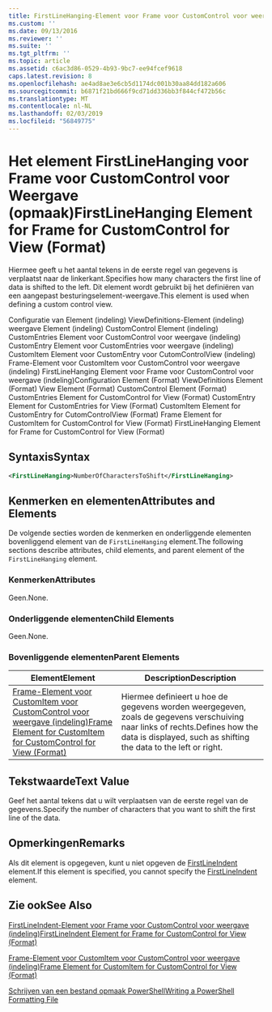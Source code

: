 ```yaml
---
title: FirstLineHanging-Element voor Frame voor CustomControl voor weergave (indeling) | Microsoft Docs
ms.custom: ''
ms.date: 09/13/2016
ms.reviewer: ''
ms.suite: ''
ms.tgt_pltfrm: ''
ms.topic: article
ms.assetid: c6ac3d86-0529-4b93-9bc7-ee94fcef9618
caps.latest.revision: 8
ms.openlocfilehash: ae4ad8ae3e6cb5d1174dc001b30aa84dd182a606
ms.sourcegitcommit: b6871f21bd666f9cd71dd336bb3f844cf472b56c
ms.translationtype: MT
ms.contentlocale: nl-NL
ms.lasthandoff: 02/03/2019
ms.locfileid: "56849775"
---
```

# <a name="firstlinehanging-element-for-frame-for-customcontrol-for-view-format"></a><span data-ttu-id="a8d89-102">Het element FirstLineHanging voor Frame voor CustomControl voor Weergave (opmaak)</span><span class="sxs-lookup"><span data-stu-id="a8d89-102">FirstLineHanging Element for Frame for CustomControl for View (Format)</span></span>

<span data-ttu-id="a8d89-103">Hiermee geeft u het aantal tekens in de eerste regel van gegevens is verplaatst naar de linkerkant.</span><span class="sxs-lookup"><span data-stu-id="a8d89-103">Specifies how many characters the first line of data is shifted to the left.</span></span> <span data-ttu-id="a8d89-104">Dit element wordt gebruikt bij het definiëren van een aangepast besturingselement-weergave.</span><span class="sxs-lookup"><span data-stu-id="a8d89-104">This element is used when defining a custom control view.</span></span>

<span data-ttu-id="a8d89-105">Configuratie van Element (indeling) ViewDefinitions-Element (indeling) weergave Element (indeling) CustomControl Element (indeling) CustomEntries Element voor CustomControl voor weergave (indeling) CustomEntry Element voor CustomEntries voor weergave (indeling) CustomItem Element voor CustomEntry voor CutomControlView (indeling) Frame-Element voor CustomItem voor CustomControl voor weergave (indeling) FirstLineHanging Element voor Frame voor CustomControl voor weergave (indeling)</span><span class="sxs-lookup"><span data-stu-id="a8d89-105">Configuration Element (Format) ViewDefinitions Element (Format) View Element (Format) CustomControl Element (Format) CustomEntries Element for CustomControl for View (Format) CustomEntry Element for CustomEntries for View (Format) CustomItem Element for CustomEntry for CutomControlView (Format) Frame Element for CustomItem for CustomControl for View (Format) FirstLineHanging Element for Frame for CustomControl for View (Format)</span></span>

## <a name="syntax"></a><span data-ttu-id="a8d89-106">Syntaxis</span><span class="sxs-lookup"><span data-stu-id="a8d89-106">Syntax</span></span>

```xml
<FirstLineHanging>NumberOfCharactersToShift</FirstLineHanging>
```

## <a name="attributes-and-elements"></a><span data-ttu-id="a8d89-107">Kenmerken en elementen</span><span class="sxs-lookup"><span data-stu-id="a8d89-107">Attributes and Elements</span></span>

<span data-ttu-id="a8d89-108">De volgende secties worden de kenmerken en onderliggende elementen bovenliggend element van de `FirstLineHanging` element.</span><span class="sxs-lookup"><span data-stu-id="a8d89-108">The following sections describe attributes, child elements, and parent element of the `FirstLineHanging` element.</span></span>

### <a name="attributes"></a><span data-ttu-id="a8d89-109">Kenmerken</span><span class="sxs-lookup"><span data-stu-id="a8d89-109">Attributes</span></span>

<span data-ttu-id="a8d89-110">Geen.</span><span class="sxs-lookup"><span data-stu-id="a8d89-110">None.</span></span>

### <a name="child-elements"></a><span data-ttu-id="a8d89-111">Onderliggende elementen</span><span class="sxs-lookup"><span data-stu-id="a8d89-111">Child Elements</span></span>

<span data-ttu-id="a8d89-112">Geen.</span><span class="sxs-lookup"><span data-stu-id="a8d89-112">None.</span></span>

### <a name="parent-elements"></a><span data-ttu-id="a8d89-113">Bovenliggende elementen</span><span class="sxs-lookup"><span data-stu-id="a8d89-113">Parent Elements</span></span>

|<span data-ttu-id="a8d89-114">Element</span><span class="sxs-lookup"><span data-stu-id="a8d89-114">Element</span></span>|<span data-ttu-id="a8d89-115">Description</span><span class="sxs-lookup"><span data-stu-id="a8d89-115">Description</span></span>|
|-------------|-----------------|
|[<span data-ttu-id="a8d89-116">Frame-Element voor CustomItem voor CustomControl voor weergave (indeling)</span><span class="sxs-lookup"><span data-stu-id="a8d89-116">Frame Element for CustomItem for CustomControl for View (Format)</span></span>](./frame-element-for-customitem-for-customcontrol-for-view-format.md)|<span data-ttu-id="a8d89-117">Hiermee definieert u hoe de gegevens worden weergegeven, zoals de gegevens verschuiving naar links of rechts.</span><span class="sxs-lookup"><span data-stu-id="a8d89-117">Defines how the data is displayed, such as shifting the data to the left or right.</span></span>|

## <a name="text-value"></a><span data-ttu-id="a8d89-118">Tekstwaarde</span><span class="sxs-lookup"><span data-stu-id="a8d89-118">Text Value</span></span>

<span data-ttu-id="a8d89-119">Geef het aantal tekens dat u wilt verplaatsen van de eerste regel van de gegevens.</span><span class="sxs-lookup"><span data-stu-id="a8d89-119">Specify the number of characters that you want to shift the first line of the data.</span></span>

## <a name="remarks"></a><span data-ttu-id="a8d89-120">Opmerkingen</span><span class="sxs-lookup"><span data-stu-id="a8d89-120">Remarks</span></span>

<span data-ttu-id="a8d89-121">Als dit element is opgegeven, kunt u niet opgeven de [FirstLineIndent](./firstlineindent-element-for-frame-for-customcontrol-for-view-format.md) element.</span><span class="sxs-lookup"><span data-stu-id="a8d89-121">If this element is specified, you cannot specify the [FirstLineIndent](./firstlineindent-element-for-frame-for-customcontrol-for-view-format.md) element.</span></span>

## <a name="see-also"></a><span data-ttu-id="a8d89-122">Zie ook</span><span class="sxs-lookup"><span data-stu-id="a8d89-122">See Also</span></span>

[<span data-ttu-id="a8d89-123">FirstLineIndent-Element voor Frame voor CustomControl voor weergave (indeling)</span><span class="sxs-lookup"><span data-stu-id="a8d89-123">FirstLineIndent Element for Frame for CustomControl for View (Format)</span></span>](./firstlineindent-element-for-frame-for-customcontrol-for-view-format.md)

[<span data-ttu-id="a8d89-124">Frame-Element voor CustomItem voor CustomControl voor weergave (indeling)</span><span class="sxs-lookup"><span data-stu-id="a8d89-124">Frame Element for CustomItem for CustomControl for View (Format)</span></span>](./frame-element-for-customitem-for-customcontrol-for-view-format.md)

[<span data-ttu-id="a8d89-125">Schrijven van een bestand opmaak PowerShell</span><span class="sxs-lookup"><span data-stu-id="a8d89-125">Writing a PowerShell Formatting File</span></span>](./writing-a-powershell-formatting-file.md)
